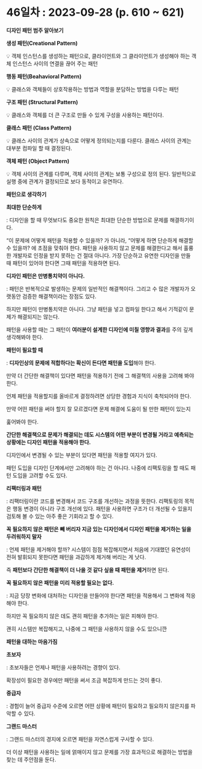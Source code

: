 # 46일차 : 2023-09-28 (p. 610  ~ 621) 

**디자인 패턴 범주 알아보기**

**생성 패턴(Creational Pattern)**

<aside>
💡 객체 인스턴스를 생성하는 패턴으로, 클라이언트와 그 클라이언트가 생성해야 하는 객체 인스턴스 사이의 연결을 끊어 주는 패턴

</aside>

**행동 패턴(Beahavioral Pattern)**

<aside>
💡 클래스와 객체들이 상호작용하는 방법과 역할을 분담하는 방법을 다루는 패턴

</aside>

**구조 패턴 (Structural Pattern)**

<aside>
💡 클래스와 객체를 더 큰 구조로 만들 수 있게 구성을 사용하는 패턴이다.

</aside>

**클래스 패턴 (Class Pattern)**

<aside>
💡 클래스 사이의 관계가 상속으로 어떻게 정의되는지를 다룬다. 클래스 사이의 관계는 대부분 컴파일 할 때 결정된다.

</aside>

**객체 패턴 (Object Pattern)**

<aside>
💡 객체 사이의 관계를 다루며, 객체 사이의 관계는 보통 구성으로 정의 된다. 일반적으로 실행 중에 관계가 결정되므로 보다 동적이고 유연하다.

</aside>

**패턴으로 생각하기**

**최대한 단순하게**

: 디자인을 할 때 무엇보다도 중요한 원칙은 최대한 단순한 방법으로 문제를 해결하기이다.

“이 문제에 어떻게 패턴을 적용할 수 있을까? 가 아니라, “어떻게 하면 단순하게 해결할 수 있을까? 에 초점을 맞춰야 한다. 패턴을 사용하지 않고 문제를 해결한다고 해서 훌륭한 개발자로 인정을 받지 못하는 건 절대 아니다.  가장 단순하고 유연한 디자인을 만들 때 패턴이 있어야 한다면 그때 패턴을 적용하면 된다.

**디자인 패턴은 만병통치약이 아니다.**

: 패턴은 반복적으로 발생하는 문제의 일반적인 해결책이다. 그리고 수 많은 개발자가 오랫동안 검증한 해결책이라는 장점도 있다.

하지만 패턴이 만병통치약은 아니다. 그냥 패턴을 넣고 컴파일 한다고 해서 기적같이 문제가 해결되지는 않는다.

패턴을 사용할 때는 그 패턴이 **여러분이 설계한 디자인에 미칠 영향과 결과**를 주의 깊게 생각해봐야 한다.

**패턴이 필요할 때**

: **디자인상의 문제에 적합하다는 확신이 든다면 패턴을 도입**해야 한다.

만약 더 간단한 해결책이 있다면 패턴을 적용하기 전에 그 해결책의 사용을 고려해 봐야 한다.

언제 패턴을 적용할지를 올바르게 결정하려면 상당한 경험과 지식이 축척되어야 한다.

만약 어떤 패턴을 써야 할지 잘 모르겠다면 문제 해결에 도움이 될 만한 패턴이 있는지

훑어봐야 한다.

**간단한 해결책으로 문제가 해결되는 데도 시스템의 어떤 부분이 변경될 거라고 예측되는 상황에는 디자인 패턴을 적용해야 한다.**

디자인에서 변경될 수 있는 부분이 있다면 패턴을 적용할 여지가 있다.

패턴 도입을 디자인 단계에서만 고려해야 하는 건 아니다. 나중에 리팩토링을 할 때도 패턴 도입을 고려할 수도 있다.

**리팩터링과 패턴**

: 리팩터링이란 코드를 변경해서 코드 구조를 개선하는 과정을 뜻한다.  리팩토링의 목적은 행동 변경이 아니라 구조 개선에 있다. 패턴을 사용하면 구조가 더 개선될 수 있을지 검토해 볼 수 있는 아주 좋은 기회라고 할 수 있다.

**꼭 필요하지 않은 패턴은 빼 버리자 지금 있는 디자인에서 디자인 패턴을 제거하는 일을 두려워하지 말자**

: 언제 패턴을 제거해야 할까? 시스템이 점점 복잡해지면서 처음에 기대했던 유연성이 전혀 발휘되지 못한다면 패턴을 과감하게 제거해 버리는 게 낫다.

즉 **패턴보다 간단한 해결책이 더 나을 것 같다 싶을 때 패턴을 제거**하면 된다.

**꼭 필요하지 않은 패턴을 미리 적용할 필요는 없다.**

: 지금 당장 변화에 대처하는 디자인을 만들어야 한다면 패턴을 적용해서 그 변화에 적응해야 한다.

하지만 꼭 필요하지 않은 데도 괜히 패턴을 추가하는 일은 피해야 한다.

괜히 시스템만 복잡해지고, 나중에 그 패턴을 사용하지 않을 수도 있으니깐

**패턴을 대하는 마음가짐**

**초보자**

: 초보자들은 언제나 패턴을 사용하려는 경향이 있다.

확장성이 필요한 경우에만 패턴을 써서 조금 복잡하게 만드는 것이 좋다.

**중급자**

: 경험이 늘어 중급자 수준에 오르면 어떤 상황에 패턴이 필요하고 필요하지 않은지를 파악할 수 있다.

**그랜드 마스터**

: 그랜드 마스터의 경지에 오르면 패턴을 자연스럽게 구사할 수 있다.

더 이상 패턴을 사용하는 일에 얽매이지 않고 문제를 가장 효과적으로 해결하는 방법을 찾는 데 주안점을 둔다.